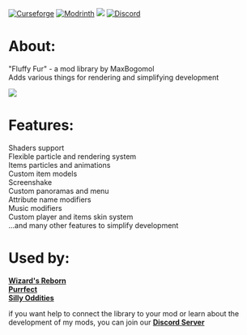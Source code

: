 [![Curseforge](https://img.shields.io/curseforge/dt/1097456?style=for-the-badge&color=6aa84f&logo=curseforge&label=FLUFFY%20FUR)](https://www.curseforge.com/minecraft/mc-mods/fluffy-fur)
[![Modrinth](https://img.shields.io/modrinth/dt/fluffy-fur?style=for-the-badge&color=6aa84f&logo=modrinth&label=FLUFFY%20FUR)](https://modrinth.com/mod/fluffy-fur)
[![](https://img.shields.io/badge/%20-LICENSE%20GPL--2.0-blue?style=for-the-badge&color=blue&logo=github&logoColor=000000&labelColor=FFFFFF)](https://github.com/MaxBogomol/FluffyFur/blob/master/LICENSE)
[![Discord](https://img.shields.io/discord/1155188824360624148?style=for-the-badge&color=6aa84f&logo=discord&label=DISCORD)](https://discord.gg/cKf55qNugw)

# About:

"Fluffy Fur" - a mod library by MaxBogomol  
Adds various things for rendering and simplifying development

![](https://cdn.modrinth.com/data/srqzRpcV/images/535438bcbee00c80044ac6536511177e300c375d.png)

# Features:
Shaders support  
Flexible particle and rendering system  
Items particles and animations  
Custom item models  
Screenshake  
Custom panoramas and menu  
Attribute name modifiers  
Music modifiers  
Custom player and items skin system  
...and many other features to simplify development

# Used by:  
**[Wizard's Reborn](https://github.com/MaxBogomol/WizardsReborn)**  
**[Purrfect](https://github.com/MaxBogomol/Purrfect)**  
**[Silly Oddities](https://github.com/MaxBogomol/SillyOddities)**  

if you want help to connect the library to your mod or learn about the development of my mods, you can join our **[Discord Server](https://discord.gg/cKf55qNugw)**
